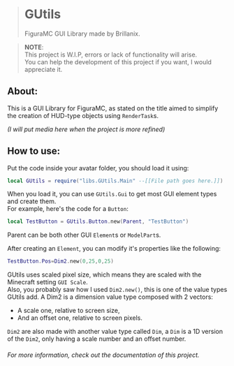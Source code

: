 > # GUtils
> FiguraMC GUI Library made by Brillanix.

> **NOTE**:<br>
> This project is W.I.P, errors or lack of functionality will arise.
> <br>You can help the development of this project if you want, I would appreciate it.

## About:
This is a GUI Library for FiguraMC, as stated on the title aimed to simplify the creation of HUD-type objects using `RenderTask`s.<br>

*(I will put media here when the project is more refined)*

## How to use:
Put the code inside your avatar folder, you should load it using:
```lua
local GUtils = require("libs.GUtils.Main" --[[File path goes here.]])
```
When you load it, you can use `GUtils.Gui` to get most GUI element types and create them.<br>For example, here's the code for a `Button`:
```lua
local TestButton = GUtils.Button.new(Parent, "TestButton")
```
Parent can be both other GUI `Element`s or `ModelPart`s.

After creating an `Element`, you can modify it's properties like the following:
```lua
TestButton.Pos=Dim2.new(0,25,0,25)
```
GUtils uses scaled pixel size, which means they are scaled with the Minecraft setting `GUI Scale`.<br>
Also, you probably saw how I used `Dim2.new()`, this is one of the value types GUtils add. A Dim2 is a dimension value type composed with 2 vectors:
- A scale one, relative to screen size,
- And an offset one, relative to screen pixels.

`Dim2` are also made with another value type called `Dim`, a `Dim` is a 1D version of the `Dim2`, only having a scale number and an offset number.

###### For more information, check out the documentation of this project.